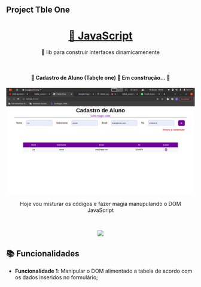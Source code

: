 ## Project Tble One
<h1 align="center">
    <a href="https://developer.mozilla.org/pt-BR/docs/Web/JavaScript">🔗 JavaScript</a>
</h1>
<p align="center">🚀 lib para construir interfaces dinamicamenente</p> <br>

<h4 align="center"> 
	🚧  Cadastro de Aluno (Tabçle one) 🚀 Em construção...  🚧
</h4>
<p align="center">
<img src="img/imageTable.png"/>
</p>

<p align="center">Hoje vou misturar os códigos e fazer magia manupulando o DOM JavaScript</p>
<br>
<p align="center">
<img src="https://media.giphy.com/media/3otPoTggaYFNd1FdAI/giphy.gif"/>
</p>



## :books: Funcionalidades
* <b>Funcionalidade 1</b>: Manipular o DOM alimentado a tabela de acordo com os dados inseridos no formulário;




